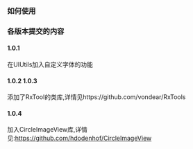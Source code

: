 ### 如何使用

### 各版本提交的内容
#### 1.0.1
在UIUtils加入自定义字体的功能
#### 1.0.2 1.0.3
添加了RxTool的类库,详情见https://github.com/vondear/RxTools
#### 1.0.4
加入CircleImageView库,详情见:https://github.com/hdodenhof/CircleImageView

